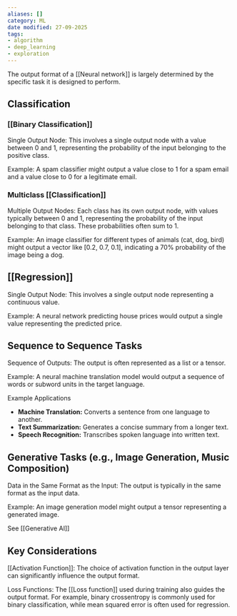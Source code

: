 ```yaml
---
aliases: []
category: ML
date modified: 27-09-2025
tags:
- algorithm
- deep_learning
- exploration
---
```

The output format of a [[Neural network]] is largely determined by the specific task it is designed to perform.
## Classification

### [[Binary Classification]]

 Single Output Node: This involves a single output node with a value between 0 and 1, representing the probability of the input belonging to the positive class.

Example: A spam classifier might output a value close to 1 for a spam email and a value close to 0 for a legitimate email.

### Multiclass [[Classification]]

 Multiple Output Nodes: Each class has its own output node, with values typically between 0 and 1, representing the probability of the input belonging to that class. These probabilities often sum to 1.

Example: An image classifier for different types of animals (cat, dog, bird) might output a vector like [0.2, 0.7, 0.1], indicating a 70% probability of the image being a dog.

## [[Regression]]

Single Output Node: This involves a single output node representing a continuous value.

Example: A neural network predicting house prices would output a single value representing the predicted price.

## Sequence to Sequence Tasks

 Sequence of Outputs: The output is often represented as a list or a tensor.
 
Example: A neural machine translation model would output a sequence of words or subword units in the target language.

Example Applications
- **Machine Translation:** Converts a sentence from one language to another.
- **Text Summarization:** Generates a concise summary from a longer text.
- **Speech Recognition:** Transcribes spoken language into written text.
## Generative Tasks (e.g., Image Generation, Music Composition)

Data in the Same Format as the Input: The output is typically in the same format as the input data.
 
Example: An image generation model might output a tensor representing a generated image.

See [[Generative AI]]
## Key Considerations

[[Activation Function]]: The choice of activation function in the output layer can significantly influence the output format. 

Loss Functions: The [[Loss function]] used during training also guides the output format. For example, binary crossentropy is commonly used for binary classification, while mean squared error is often used for regression.